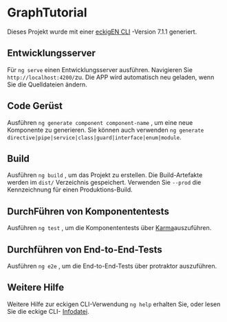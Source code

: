 # <a name="graphtutorial"></a>GraphTutorial

Dieses Projekt wurde mit einer [eckigEN CLI](https://github.com/angular/angular-cli) -Version 7.1.1 generiert.

## <a name="development-server"></a>Entwicklungsserver

Für `ng serve` einen Entwicklungsserver ausführen. Navigieren Sie `http://localhost:4200/`zu. Die APP wird automatisch neu geladen, wenn Sie die Quelldateien ändern.

## <a name="code-scaffolding"></a>Code Gerüst

Ausführen `ng generate component component-name` , um eine neue Komponente zu generieren. Sie können auch verwenden `ng generate directive|pipe|service|class|guard|interface|enum|module`.

## <a name="build"></a>Build

Ausführen `ng build` , um das Projekt zu erstellen. Die Build-Artefakte werden im `dist/` Verzeichnis gespeichert. Verwenden Sie `--prod` die Kennzeichnung für einen Produktions-Build.

## <a name="running-unit-tests"></a>DurchFühren von Komponententests

Ausführen `ng test` , um die Komponententests über [Karma](https://karma-runner.github.io)auszuführen.

## <a name="running-end-to-end-tests"></a>Durchführen von End-to-End-Tests

Ausführen `ng e2e` , um die End-to-End-Tests [](http://www.protractortest.org/)über protraktor auszuführen.

## <a name="further-help"></a>Weitere Hilfe

Weitere Hilfe zur eckigen CLI-Verwendung `ng help` erhalten Sie, oder lesen Sie die eckige CLI- [Infodatei](https://github.com/angular/angular-cli/blob/master/README.md).

